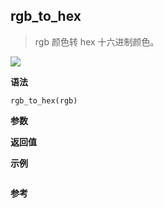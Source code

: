 ## rgb_to_hex

> rgb 颜色转 hex 十六进制颜色。

![](https://img.shields.io/badge/-String-blue)

**语法**

`rgb_to_hex(rgb)`

**参数**

**返回值**

**示例**

```js

```

**参考**
